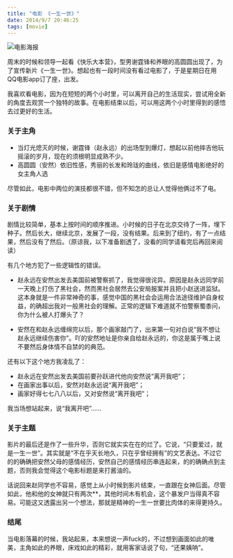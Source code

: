 ```yaml
---
title: "电影 《一生一世》"
date: 2014/9/7 20:46:25
tags: [movie]
---
```


![电影海报](./yishengyishi.jpg)

周末的时候和领导一起看《快乐大本营》，型男谢霆锋和养眼的高圆圆出现了，为了宣传新片《一生一世》。想起也有一段时间没有看过电影了，于是星期日在用QQ电影app订了座，出发。

我喜欢看电影，因为在短短的两个小时里，可以离开自己的生活现实，尝试用全新的角度去观赏一个独特的故事。在电影结束以后，可以用这两个小时里得到的感悟去过更好的生活。

### 关于主角

* 当灯光熄灭的时候，谢霆锋（赵永远）的出场型到爆灯，想起以前他摔吉他玩摇滚的岁月，现在的须根明显成熟不少。
* 高圆圆（安然）依旧性感，秀丽的长发和玲珑的曲线，依旧是感情电影绝好的女主角人选

尽管如此，电影中两位的演技都很不错，但不知怎的总让人觉得他俩过不了电。

### 关于剧情

剧情比较简单，基本上按时间的顺序推进。小时候的日子在北京交待了一阵，埋下种子。然后长大，继续北京，发展了一段，没有结果。后来到了纽约，有了一点结果，然后没有了然后。（原谅我，以下准备剧透了，没看的同学请看完后再回来阅读）

有几个地方犯了一些逻辑性的错误。

* 赵永远在安然出发去美国前被警察抓了，我觉得很诧异。原因是赵永远同学前一天晚上打伤了黑社会，然而黑社会居然去公安局报案并且把小赵送进监狱。这本身就是一件非常神奇的事，感觉中国的黑社会会运用合法途径维护自身权益，的确超出我对一般黑社会的理解。正常的逻辑下难道就不怕警察蜀黍问，你为什么被人打爆头了？

* 安然在和赵永远缠绵完以后，那个画家敲门了，出来第一句对白说“我不想让赵永远继续伤害你”。吖的安然地址是你亲自给赵永远的，你这是属于嘴上说不要然后身体情不自禁的的典范。

还有以下这个地方我凌乱了：

* 赵永远在安然出发去美国前要孙跃进代他向安然说“离开我吧”；
* 在画家出事以后，安然对赵永远说“离开我吧”；
* 画家好得七七八八以后，又对安然说“离开我吧”；

我当场想站起来，说“我离开吧”……

### 关于主题

影片的最后还是作了一些升华，否则它就实实在在的烂了。它说，“只要爱过，就是一生一世”。其实就是“不在乎天长地久，只在乎曾经拥有”的文艺表达。不过它的的确确把安然父母的感情经历，安然自己的感情经历串连起来，的的确确点到主题，否则我会觉得这个电影标题是来打酱油的。

话说回来赵同学也不容易，感觉上从小时候到影片结束，一直跟在女神后面。尽管如此，他和他的女神就只有两次**，其他时间木有机会，这个暴发户当得真不容易。可能这又透露出另一个想法，那就是精神的一生一世要比肉体的来得更持久。

### 结尾

当电影落幕的时候，我站起来，本来想说一声fuck的，不过想到画面如此的唯美，主角如此的养眼，床戏如此的精彩，就用客家话说了句，“还果姨呐”。


